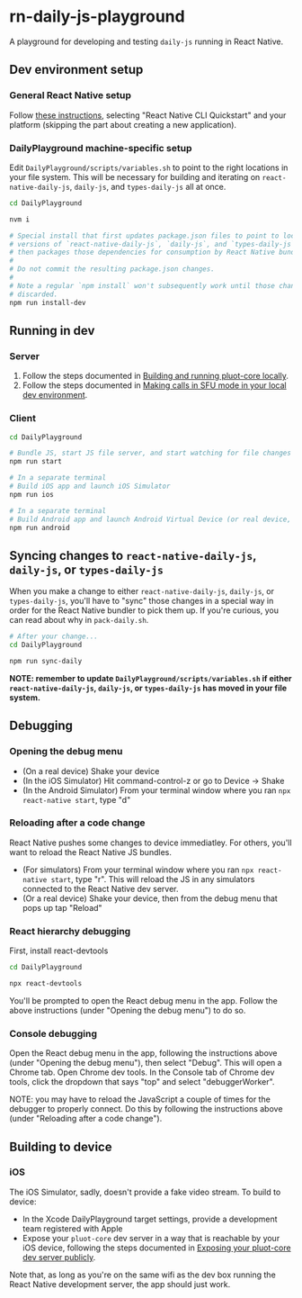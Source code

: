 # rn-daily-js-playground

A playground for developing and testing `daily-js` running in React Native.

## Dev environment setup

### General React Native setup

Follow [these instructions](https://reactnative.dev/docs/environment-setup), selecting "React Native CLI Quickstart" and your platform (skipping the part about creating a new application).

### DailyPlayground machine-specific setup

Edit `DailyPlayground/scripts/variables.sh` to point to the right locations in your file system. This will be necessary for building and iterating on `react-native-daily-js`, `daily-js`, and `types-daily-js` all at once.

```bash
cd DailyPlayground

nvm i

# Special install that first updates package.json files to point to local 
# versions of `react-native-daily-js`, `daily-js`, and `types-daily-js`,
# then packages those dependencies for consumption by React Native bundler.
#
# Do not commit the resulting package.json changes.
#
# Note a regular `npm install` won't subsequently work until those changes are
# discarded.
npm run install-dev
```

## Running in dev

### Server

1. Follow the steps documented in [Building and running pluot-core locally](https://www.notion.so/dailyco/Building-and-running-pluot-core-locally-006e8192a7304fc6b0545c2e527f1aad).
2. Follow the steps documented in [Making calls in SFU mode in your local dev environment](https://www.notion.so/dailyco/Making-calls-in-SFU-mode-in-your-local-dev-environment-66300270ce4f40a4aa0c72b58a7d11ea).

### Client

```bash
cd DailyPlayground

# Bundle JS, start JS file server, and start watching for file changes in order to re-bundle
npm run start

# In a separate terminal
# Build iOS app and launch iOS Simulator
npm run ios

# In a separate terminal
# Build Android app and launch Android Virtual Device (or real device, if one is plugged in and configured for debugging)
npm run android
```

## Syncing changes to `react-native-daily-js`, `daily-js`, or `types-daily-js`

When you make a change to either `react-native-daily-js`, `daily-js`, or `types-daily-js`, you'll have to "sync" those changes in a special way in order for the React Native bundler to pick them up. If you're curious, you can read about why in `pack-daily.sh`.

```bash
# After your change...
cd DailyPlayground

npm run sync-daily
```

**NOTE: remember to update `DailyPlayground/scripts/variables.sh` if either `react-native-daily-js`, `daily-js`, or `types-daily-js` has moved in your file system.**

## Debugging

### Opening the debug menu

- (On a real device) Shake your device
- (In the iOS Simulator) Hit command-control-z or go to Device -> Shake
- (In the Android Simulator) From your terminal window where you ran `npx react-native start`, type "d"

### Reloading after a code change

React Native pushes some changes to device immediatley. For others, you'll want to reload the React Native JS bundles.

- (For simulators) From your terminal window where you ran `npx react-native start`, type "r". This will reload the JS in any simulators connected to the React Native dev server.
- (Or a real device) Shake your device, then from the debug menu that pops up tap "Reload"

### React hierarchy debugging

First, install react-devtools

```bash
cd DailyPlayground

npx react-devtools
```

You'll be prompted to open the React debug menu in the app. Follow the above instructions (under "Opening the debug menu") to do so.

### Console debugging

Open the React debug menu in the app, following the instructions above (under "Opening the debug menu"), then select "Debug". This will open a Chrome tab. Open Chrome dev tools. In the Console tab of Chrome dev tools, click the dropdown that says "top" and select "debuggerWorker".

NOTE: you may have to reload the JavaScript a couple of times for the debugger to properly connect. Do this by following the instructions above (under "Reloading after a code change").

## Building to device

### iOS

The iOS Simulator, sadly, doesn't provide a fake video stream. To build to device:

- In the Xcode DailyPlayground target settings, provide a development team registered with Apple
- Expose your `pluot-core` dev server in a way that is reachable by your iOS device, following the steps documented in [Exposing your pluot-core dev server publicly](https://www.notion.so/dailyco/Exposing-your-pluot-core-dev-server-publicly-d70f8aa0836644dabdfc017536d08415).

Note that, as long as you're on the same wifi as the dev box running the React Native development server, the app should just work.
